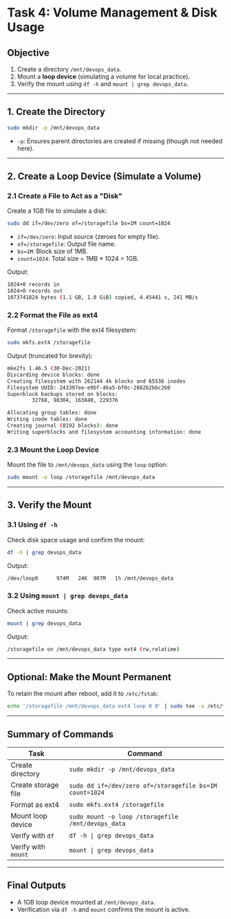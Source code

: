 # Task 4: Volume Management & Disk Usage

## Objective

1. Create a directory `/mnt/devops_data`.
2. Mount a **loop device** (simulating a volume for local practice).
3. Verify the mount using `df -h` and `mount | grep devops_data`.

---

## 1. Create the Directory

```bash
sudo mkdir -p /mnt/devops_data
```

- `-p`: Ensures parent directories are created if missing (though not needed here).

---

## 2. Create a Loop Device (Simulate a Volume)

### 2.1 Create a File to Act as a "Disk"

Create a 1GB file to simulate a disk:

```bash
sudo dd if=/dev/zero of=/storagefile bs=1M count=1024
```

- `if=/dev/zero`: Input source (zeroes for empty file).
- `of=/storagefile`: Output file name.
- `bs=1M`: Block size of 1MB.
- `count=1024`: Total size = 1MB * 1024 = 1GB.

Output:

```bash
1024+0 records in
1024+0 records out
1073741824 bytes (1.1 GB, 1.0 GiB) copied, 4.45441 s, 241 MB/s
```

### 2.2 Format the File as ext4

Format `/storagefile` with the ext4 filesystem:

```bash
sudo mkfs.ext4 /storagefile
```

Output (truncated for brevity):

```bash
mke2fs 1.46.5 (30-Dec-2021)
Discarding device blocks: done
Creating filesystem with 262144 4k blocks and 65536 inodes
Filesystem UUID: 243397ee-e9bf-46a5-bf0c-2802b2b6c260
Superblock backups stored on blocks:
        32768, 98304, 163840, 229376

Allocating group tables: done
Writing inode tables: done
Creating journal (8192 blocks): done
Writing superblocks and filesystem accounting information: done
```

### 2.3 Mount the Loop Device

Mount the file to `/mnt/devops_data` using the `loop` option:

```bash
sudo mount -o loop /storagefile /mnt/devops_data
```

---

## 3. Verify the Mount

### 3.1 Using `df -h`

Check disk space usage and confirm the mount:

```bash
df -h | grep devops_data
```

Output:

```bash
/dev/loop0      974M   24K  907M   1% /mnt/devops_data
```

### 3.2 Using `mount | grep devops_data`

Check active mounts:

```bash
mount | grep devops_data
```

Output:

```bash
/storagefile on /mnt/devops_data type ext4 (rw,relatime)
```

---

## Optional: Make the Mount Permanent

To retain the mount after reboot, add it to `/etc/fstab`:

```bash
echo '/storagefile /mnt/devops_data ext4 loop 0 0' | sudo tee -a /etc/fstab
```

---

## Summary of Commands

| Task | Command |
|------|---------|
| Create directory | `sudo mkdir -p /mnt/devops_data` |
| Create storage file | `sudo dd if=/dev/zero of=/storagefile bs=1M count=1024` |
| Format as ext4 | `sudo mkfs.ext4 /storagefile` |
| Mount loop device | `sudo mount -o loop /storagefile /mnt/devops_data` |
| Verify with `df` | `df -h \| grep devops_data` |
| Verify with `mount` | `mount \| grep devops_data` |

---

## Final Outputs

- A 1GB loop device mounted at `/mnt/devops_data`.
- Verification via `df -h` and `mount` confirms the mount is active.